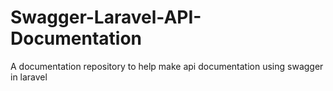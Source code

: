 # Swagger-Laravel-API-Documentation
A documentation repository to help make api documentation using swagger in laravel
